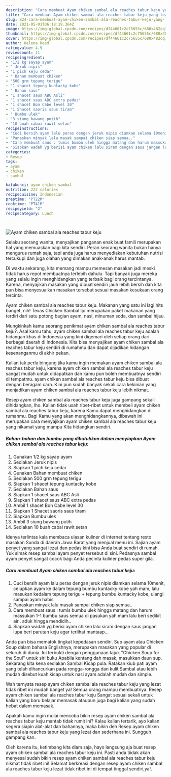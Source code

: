 ```yaml
---
description: "Cara membuat Ayam chiken sambal ala reaches tabur keju yang lezat dan Mudah Dibuat"
title: "Cara membuat Ayam chiken sambal ala reaches tabur keju yang lezat dan Mudah Dibuat"
slug: 824-cara-membuat-ayam-chiken-sambal-ala-reaches-tabur-keju-yang-lezat-dan-mudah-dibuat
date: 2021-05-01T06:18:19.364Z
image: https://img-global.cpcdn.com/recipes/df44661c2c75655c/680x482cq70/ayam-chiken-sambal-ala-reaches-tabur-keju-foto-resep-utama.jpg
thumbnail: https://img-global.cpcdn.com/recipes/df44661c2c75655c/680x482cq70/ayam-chiken-sambal-ala-reaches-tabur-keju-foto-resep-utama.jpg
cover: https://img-global.cpcdn.com/recipes/df44661c2c75655c/680x482cq70/ayam-chiken-sambal-ala-reaches-tabur-keju-foto-resep-utama.jpg
author: Helena Reed
ratingvalue: 4.9
reviewcount: 11
recipeingredient:
- "1/2 kg sayap ayam"
- " Jeruk nipis"
- "1 pich keju cedar"
- " Bahan membuat chiken"
- "500 grm tepung terigu"
- "1 shacet tepung kuntacky kobe"
- " Bahan saus"
- "1 shacet saus ABC Asli"
- "1 shacet saus ABC extra pedas"
- "1 shacet Bon Cabe level 30"
- "1 Shacet saoris saus tiram"
- " Bumbu ulek"
- "3 siung bawang putih"
- "10 buah cabai rawit setan"
recipeinstructions:
- "Cuci bersih ayam lalu peras dengan jeruk nipis diamkan selama 10menit, celupkan ayam ke dalam tepung bumbu kuntacky kobe yah mam, lalu masukan kedalam tepung terigu + tepung bumbu kuntacky kobe, ulangi sampai ayam habis"
- "Panaskan minyak lalu masak sampai chiken siap semua.."
- "Cara membuat saus : tumis bumbu ulek hingga matang dan harum massukan 1-1 bumbu saus semua di pasukan yah mam lalu beri sedikit air.. aduk hingga mendidih.."
- "Siapkan wadah yg berisi ayam chiken lalu siram dengan saus jangan lupa beri parutan keju agar terlihat mantaap..."
categories:
- Resep
tags:
- ayam
- chiken
- sambal

katakunci: ayam chiken sambal 
nutrition: 222 calories
recipecuisine: Indonesian
preptime: "PT22M"
cooktime: "PT41M"
recipeyield: "2"
recipecategory: Lunch

---
```



![Ayam chiken sambal ala reaches tabur keju](https://img-global.cpcdn.com/recipes/df44661c2c75655c/680x482cq70/ayam-chiken-sambal-ala-reaches-tabur-keju-foto-resep-utama.jpg)

Selaku seorang wanita, menyajikan panganan enak buat famili merupakan hal yang memuaskan bagi kita sendiri. Peran seorang  wanita bukan hanya mengurus rumah saja, tapi anda juga harus menyediakan kebutuhan nutrisi tercukupi dan juga olahan yang dimakan anak-anak harus mantab.

Di waktu  sekarang, kita memang mampu memesan masakan jadi meski tidak harus repot membuatnya terlebih dahulu. Tapi banyak juga mereka yang selalu ingin menghidangkan yang terbaik bagi orang tercintanya. Karena, menyajikan masakan yang dibuat sendiri jauh lebih bersih dan kita pun bisa menyesuaikan masakan tersebut sesuai masakan kesukaan orang tercinta. 

Ayam chiken sambal ala reaches tabur keju. Makanan yang satu ini lagi hits banget, nih! Texas Chicken Sambal Ijo merupakan paket makanan yang terdiri dari satu potong bagian ayam, nasi, minuman soda, dan sambal hijau.

Mungkinkah kamu seorang penikmat ayam chiken sambal ala reaches tabur keju?. Asal kamu tahu, ayam chiken sambal ala reaches tabur keju adalah hidangan khas di Indonesia yang kini digemari oleh setiap orang dari berbagai daerah di Indonesia. Kita bisa menyajikan ayam chiken sambal ala reaches tabur keju sendiri di rumahmu dan dapat dijadikan hidangan kesenanganmu di akhir pekan.

Kalian tak perlu bingung jika kamu ingin memakan ayam chiken sambal ala reaches tabur keju, karena ayam chiken sambal ala reaches tabur keju sangat mudah untuk didapatkan dan kamu pun boleh membuatnya sendiri di tempatmu. ayam chiken sambal ala reaches tabur keju bisa dibuat dengan beragam cara. Kini pun sudah banyak sekali cara kekinian yang menjadikan ayam chiken sambal ala reaches tabur keju lebih nikmat.

Resep ayam chiken sambal ala reaches tabur keju juga gampang sekali dihidangkan, lho. Kalian tidak usah ribet-ribet untuk membeli ayam chiken sambal ala reaches tabur keju, karena Kamu dapat menghidangkan di rumahmu. Bagi Kamu yang akan menghidangkannya, dibawah ini merupakan cara menyajikan ayam chiken sambal ala reaches tabur keju yang nikamat yang mampu Kita hidangkan sendiri.

<!--inarticleads1-->

##### Bahan-bahan dan bumbu yang dibutuhkan dalam menyiapkan Ayam chiken sambal ala reaches tabur keju:

1. Gunakan 1/2 kg sayap ayam
1. Sediakan  Jeruk nipis
1. Siapkan 1 pich keju cedar
1. Gunakan  Bahan membuat chiken
1. Sediakan 500 grm tepung terigu
1. Siapkan 1 shacet tepung kuntacky kobe
1. Sediakan  Bahan saus
1. Siapkan 1 shacet saus ABC Asli
1. Siapkan 1 shacet saus ABC extra pedas
1. Ambil 1 shacet Bon Cabe level 30
1. Siapkan 1 Shacet saoris saus tiram
1. Siapkan  Bumbu ulek
1. Ambil 3 siung bawang putih
1. Sediakan 10 buah cabai rawit setan


Idenya terlintas kala membaca ulasan kuliner di internet tentang resto masakan Sunda di daerah Jawa Barat yang menjual menu ini. Sajian ayam penyet yang sangat lezat dan pedas kini bisa Anda buat sendiri di rumah. Yuk simak resep sambal ayam penyet tersebut di sini. Pedasnya sambal ayam penyet sangat cocok bagi Anda pecinta kuliner pedas super gila. 

<!--inarticleads2-->

##### Cara membuat Ayam chiken sambal ala reaches tabur keju:

1. Cuci bersih ayam lalu peras dengan jeruk nipis diamkan selama 10menit, celupkan ayam ke dalam tepung bumbu kuntacky kobe yah mam, lalu masukan kedalam tepung terigu + tepung bumbu kuntacky kobe, ulangi sampai ayam habis
1. Panaskan minyak lalu masak sampai chiken siap semua..
1. Cara membuat saus : tumis bumbu ulek hingga matang dan harum massukan 1-1 bumbu saus semua di pasukan yah mam lalu beri sedikit air.. aduk hingga mendidih..
1. Siapkan wadah yg berisi ayam chiken lalu siram dengan saus jangan lupa beri parutan keju agar terlihat mantaap...


Anda pun bisa mematok tingkat kepedasan sendiri. Sup ayam atau Chicken Soup dalam bahasa Englishnya, merupakan masakan yang popular di seluruh di dunia. Ini terbukti dengan penggunaan tajuk &#34;Chicken Soup for the Soul&#34; untuk siri buku Apabila kentang dah masak, masukkan daun sup. Sekarang kita kena sediakan Sambal Kicap pula. Ratakan kiub pati ayam yang telah dihancurkan pada rongga-rongga dan kulit Sambal atau lebih mudah disebut kuah kicap untuk nasi ayam adalah mudah dan simple. 

Wah ternyata resep ayam chiken sambal ala reaches tabur keju yang lezat tidak ribet ini mudah banget ya! Semua orang mampu membuatnya. Resep ayam chiken sambal ala reaches tabur keju Sangat sesuai sekali untuk kalian yang baru belajar memasak ataupun juga bagi kalian yang sudah hebat dalam memasak.

Apakah kamu ingin mulai mencoba bikin resep ayam chiken sambal ala reaches tabur keju mantab tidak rumit ini? Kalau kalian tertarik, ayo kalian segera siapin alat-alat dan bahannya, maka bikin deh Resep ayam chiken sambal ala reaches tabur keju yang lezat dan sederhana ini. Sungguh gampang kan. 

Oleh karena itu, ketimbang kita diam saja, hayo langsung aja buat resep ayam chiken sambal ala reaches tabur keju ini. Pasti anda tiidak akan menyesal sudah bikin resep ayam chiken sambal ala reaches tabur keju nikmat tidak ribet ini! Selamat berkreasi dengan resep ayam chiken sambal ala reaches tabur keju lezat tidak ribet ini di tempat tinggal sendiri,ya!.

